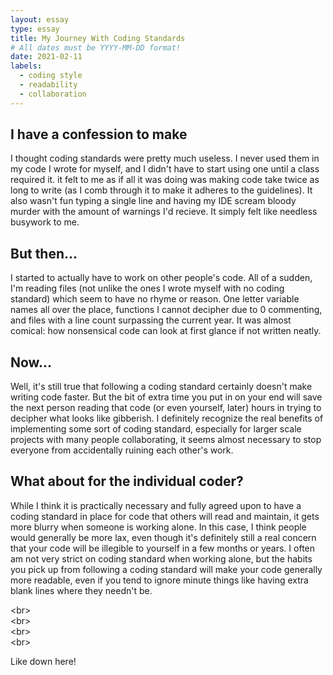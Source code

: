 ```yaml
---
layout: essay
type: essay
title: My Journey With Coding Standards
# All dates must be YYYY-MM-DD format!
date: 2021-02-11
labels:
  - coding style
  - readability
  - collaboration 
---
```


## I have a confession to make

I thought coding standards were pretty much useless. I never used them in my code I wrote for myself, and I didn't have to start using one until a class required it. it felt to me as if all it was doing was making code take twice as long to write (as I comb through it to make it adheres to the guidelines). It also wasn't fun typing a single line and having my IDE scream bloody murder with the amount of warnings I'd recieve. It simply felt like needless busywork to me.

## But then...

I started to actually have to work on other people's code. All of a sudden, I'm reading files (not unlike the ones I wrote myself with no coding standard) which seem to have no rhyme or reason. One letter variable names all over the place, functions I cannot decipher due to 0 commenting, and files with a line count surpassing the current year. It was almost comical: how nonsensical code can look at first glance if not written neatly.

## Now...

Well, it's still true that following a coding standard certainly doesn't make writing code faster. But the bit of extra time you put in on your end will save the next person reading that code (or even yourself, later) hours in trying to decipher what looks like gibberish. I definitely recognize the real benefits of implementing some sort of coding standard, especially for larger scale projects with many people collaborating, it seems almost necessary to stop everyone from accidentally ruining each other's work.


## What about for the individual coder?

While I think it is practically necessary and fully agreed upon to have a coding standard in place for code that others will read and maintain, it gets more blurry when someone is working alone. In this case, I think people would generally be more lax, even though it's definitely still a real concern that your code will be illegible to yourself in a few months or years. I often am not very strict on coding standard when working alone, but the habits you pick up from following a coding standard will make your code generally more readable, even if you tend to ignore minute things like having extra blank lines where they needn't be.

<br\>
<br/>
<br\>
<br/>
<br\>
<br/>
<br\>
<br/>

Like down here!

